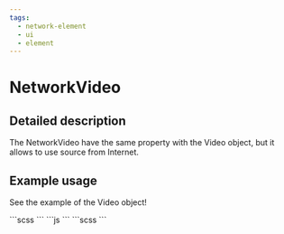 ```yaml
---
tags:
  - network-element
  - ui
  - element
---
```

# NetworkVideo

## Detailed description
The NetworkVideo have the same property with the Video object, but it allows to use source from Internet.

## Example usage
See the example of the Video object!

<code-group>
<code-block title=".at" active>
```scss
```
</code-block>

<code-block title=".atObj">
```js
```
</code-block>

<code-block title=".atStyle">
```scss
```
</code-block>
</code-group>
